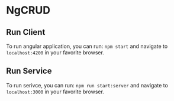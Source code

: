 # NgCRUD

## Run Client

To run angular application, you can run: `npm start` and navigate to `localhost:4200` in your favorite browser.

## Run Service

To run serivce, you can run: `npm run start:server` and navigate to `localhost:3000` in your favorite browser.
